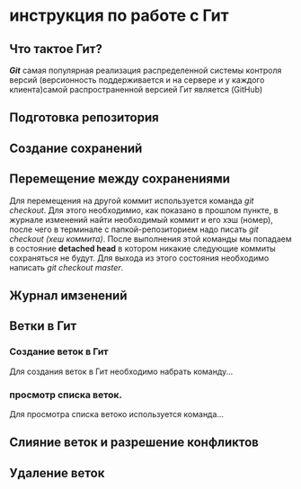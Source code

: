 # инструкция по работе с Гит

## Что тактое Гит?
***Git*** самая популярная реализация распределенной системы контроля версий (версионность поддерживается и на сервере и у каждого клиента)самой распространенной версией Гит является (GitHub)   
## Подготовка репозитория

## Создание сохранений

## Перемещение между сохранениями
Для перемещения на другой коммит используется команда *git checkout*. Для этого необходимио, как показано в прошлом пункте, в журнале изменений найти необходимый коммит и его хэш (номер), после чего в терминале с папкой-репозиторием надо писать *git checkout (хеш коммита)*. После выполнения этой команды мы попадаем в состояние **detached head** в котором никакие следующие коммиты сохраняться не будут. Для выхода из этого состояния необходимо написать *git checkout master*.
## Журнал имзенений

## Ветки в Гит
### Создание веток в Гит
Для создания веток в Гит необходимо набрать команду...
### просмотр списка веток.
Для просмотра списка ветоко используется команда... 
## Слияние веток и разрешение конфликтов

## Удаление веток
